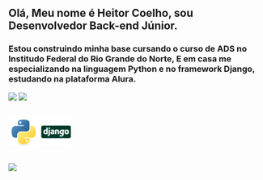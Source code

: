  ##  Olá, Meu nome é Heitor Coelho, sou Desenvolvedor Back-end Júnior. 
 ### Estou construindo minha base cursando o curso de ADS no Institudo Federal do Rio Grande do Norte, E em casa me especializando na linguagem Python e no framework Django, estudando na plataforma Alura. 
<div> 
  <img height="160em" src="https://github-readme-stats.vercel.app/api?username=heitor-coelho&show_icons=true&theme=tokyonight"/>
  <img height="160em" src="https://github-readme-stats.vercel.app/api/top-langs/?username=heitor-coelho&layout=compact&theme=tokyonight&include_all_commits=true"/>
</div>

##

</div>  
    <img height="60px" width="60px" src="https://raw.githubusercontent.com/devicons/devicon/master/icons/python/python-original.svg"/>
    <img height="60px" width="60px" src="https://raw.githubusercontent.com/devicons/devicon/master/icons/django/django-original.svg"/>
</div>

##
<a href="https://www.linkedin.com/in/heitor-coelho-60772916b/" target="_blank">
<img src="https://img.shields.io/badge/LinkedIn-0077B5?style=for-the-badge&logo=linkedin&logoColor=white"/>
</a>

